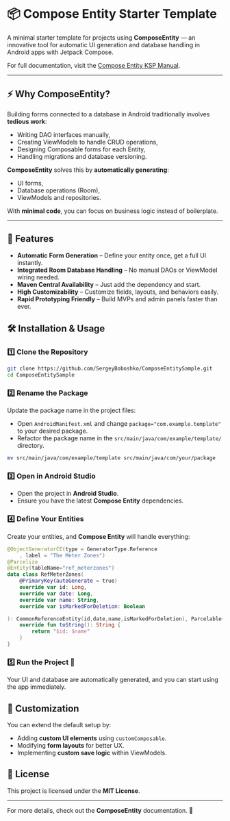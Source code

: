 # 📦 Compose Entity Starter Template

A minimal starter template for projects using **ComposeEntity** — an innovative tool for automatic UI generation and database handling in Android apps with Jetpack Compose.

For full documentation, visit the [Compose Entity KSP Manual](https://wool-fontina-39f.notion.site/Compose-Entity-KSP-1bbac9e714318004866fd9fd627a25e1).

---

## ⚡ Why ComposeEntity?

Building forms connected to a database in Android traditionally involves **tedious work**:
- Writing DAO interfaces manually,
- Creating ViewModels to handle CRUD operations,
- Designing Composable forms for each Entity,
- Handling migrations and database versioning.

**ComposeEntity** solves this by **automatically generating**:
- UI forms,
- Database operations (Room),
- ViewModels and repositories.

With **minimal code**, you can focus on business logic instead of boilerplate.

---

## 🚀 Features

- **Automatic Form Generation** – Define your entity once, get a full UI instantly.
- **Integrated Room Database Handling** – No manual DAOs or ViewModel wiring needed.
- **Maven Central Availability** – Just add the dependency and start.
- **High Customizability** – Customize fields, layouts, and behaviors easily.
- **Rapid Prototyping Friendly** – Build MVPs and admin panels faster than ever.


## 🛠 Installation & Usage

### 1️⃣ Clone the Repository
```sh
git clone https://github.com/SergeyBoboshko/ComposeEntitySample.git
cd ComposeEntitySample
```

### 2️⃣ Rename the Package
Update the package name in the project files:
- Open `AndroidManifest.xml` and change `package="com.example.template"` to your desired package.
- Refactor the package name in the `src/main/java/com/example/template/` directory.

```sh
mv src/main/java/com/example/template src/main/java/com/your/package
```

### 3️⃣ Open in Android Studio
- Open the project in **Android Studio**.
- Ensure you have the latest **Compose Entity** dependencies.

### 4️⃣ Define Your Entities
Create your entities, and **Compose Entity** will handle everything:
```kotlin
@ObjectGeneratorCE(type = GeneratorType.Reference
    , label = "The Meter Zones")
@Parcelize
@Entity(tableName="ref_meterzones")
data class RefMeterZones(
    @PrimaryKey(autoGenerate = true)
    override var id: Long,
    override var date: Long,
    override var name: String,
    override var isMarkedForDeletion: Boolean

): CommonReferenceEntity(id,date,name,isMarkedForDeletion), Parcelable{
    override fun toString(): String {
        return "$id: $name"
    }
}
```

### 5️⃣ Run the Project 🚀
Your UI and database are automatically generated, and you can start using the app immediately.

## 📝 Customization
You can extend the default setup by:
- Adding **custom UI elements** using `customComposable`.
- Modifying **form layouts** for better UX.
- Implementing **custom save logic** within ViewModels.

## 📜 License
This project is licensed under the **MIT License**.

---

For more details, check out the **ComposeEntity** documentation. 🎯

